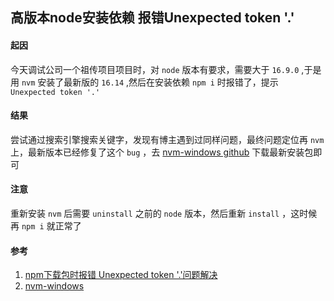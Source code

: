 ## 高版本node安装依赖 报错Unexpected token '.'


#### 起因
今天调试公司一个祖传项目项目时，对 `node` 版本有要求，需要大于 `16.9.0` ,于是用 `nvm` 安装了最新版的 `16.14` ,然后在安装依赖 `npm i` 时报错了，提示  `Unexpected token '.'`

#### 结果
尝试通过搜索引擎搜索关键字，发现有博主遇到过同样问题，最终问题定位再 `nvm` 上，最新版本已经修复了这个 `bug` ，去 [nvm-windows github](https://github.com/coreybutler/nvm-windows/releases 'nvm-windows') 下载最新安装包即可

#### 注意
重新安装 `nvm` 后需要 `uninstall` 之前的 `node` 版本，然后重新 `install` ，这时候再 `npm i` 就正常了

#### 参考
1. [npm下载包时报错 Unexpected token '.'问题解决](https://segmentfault.com/a/1190000041492116 'npm下载包时报错 Unexpected token "."问题解决')
1. [nvm-windows](https://github.com/coreybutler/nvm-windows 'nvm-windows')

